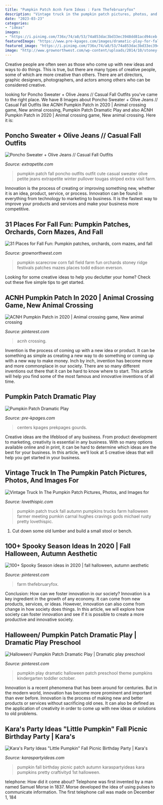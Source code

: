 ```yaml
---
title: "Pumpkin Patch Acnh Farm Ideas : Farm Thefebruaryfox"
description: "Vintage truck in the pumpkin patch pictures, photos, and images for"
date: "2023-03-23"
categories:
- "ideas"
images:
- "https://i.pinimg.com/736x/74/a8/53/74a853dac3bd33ec3948dd81acd94ceb.jpg"
featuredImage: "https://www.pre-kpages.com/images/dramatic-play-for-fall.jpg"
featured_image: "https://i.pinimg.com/736x/74/a8/53/74a853dac3bd33ec3948dd81acd94ceb.jpg"
image: "http://www.grownorthwest.com/wp-content/uploads/2014/10/stoney-ridge-scarecrow-web.jpg"
---
```



Creative people are often seen as those who come up with new ideas and ways to do things. This is true, but there are many types of creative people, some of which are more creative than others. There are art directors, graphic designers, photographers, and actors among others who can be considered creative.

	

		
looking for Poncho Sweater + Olive Jeans // Casual Fall Outfits you've came to the right place. We have 8 Images about Poncho Sweater + Olive Jeans // Casual Fall Outfits like ACNH Pumpkin Patch in 2020 | Animal crossing game, New animal crossing, Pumpkin Patch Dramatic Play and also ACNH Pumpkin Patch in 2020 | Animal crossing game, New animal crossing. Here it is:
		
    
## Poncho Sweater + Olive Jeans // Casual Fall Outfits

<img loading=lazy src="https://www.extrapetite.com/wp-content/uploads/2016/10/29426980823_dff4d478d5_b.jpg" onerror="this.onerror=null;this.src='https://tse2.mm.bing.net/th?id=OIP.ohqR7BJA-8tuM4Ov2omaVAHaK1&amp;pid=15.1';" alt="Poncho Sweater + Olive Jeans // Casual Fall Outfits">

_Source: extrapetite.com_

>pumpkin patch fall poncho outfits outfit cute casual sweater olive petite jeans extrapetite winter pullover tougas striped extra visit farm. 

	

Innovation is the process of creating or improving something new, whether it is an idea, product, service, or process. Innovation can be found in everything from technology to marketing to business. It is the fastest way to improve your products and services and make your business more competitive.

    
## 31 Places For Fall Fun: Pumpkin Patches, Orchards, Corn Mazes, And Fall

<img loading=lazy src="http://www.grownorthwest.com/wp-content/uploads/2014/10/stoney-ridge-scarecrow-web.jpg" onerror="this.onerror=null;this.src='https://tse4.mm.bing.net/th?id=OIP.xf-g-idyIXiddZtGDglkcgHaJX&amp;pid=15.1';" alt="31 Places for Fall Fun: Pumpkin patches, orchards, corn mazes, and fall">

_Source: grownorthwest.com_

>pumpkin scarecrow corn fall field farm fun orchards stoney ridge festivals patches mazes places todd edison everson. 

	

Looking for some creative ideas to help you declutter your home? Check out these five simple tips to get started.

    
## ACNH Pumpkin Patch In 2020 | Animal Crossing Game, New Animal Crossing

<img loading=lazy src="https://i.pinimg.com/originals/8a/ec/34/8aec347cb27ca3a46cc35f1183de95f6.jpg" onerror="this.onerror=null;this.src='https://tse2.mm.bing.net/th?id=OIP.i3lFYKpPpZVmR9tlzf897wHaEL&amp;pid=15.1';" alt="ACNH Pumpkin Patch in 2020 | Animal crossing game, New animal crossing">

_Source: pinterest.com_

>acnh crossing. 

	

Invention is the process of coming up with a new idea or product. It can be something as simple as creating a new way to do something or coming up with a new way to make money. Inch by inch, invention has become more and more commonplace in our society. There are so many different inventions out there that it can be hard to know where to start. This article will help you find some of the most famous and innovative inventions of all time.

    
## Pumpkin Patch Dramatic Play

<img loading=lazy src="https://www.pre-kpages.com/images/dramatic-play-for-fall.jpg" onerror="this.onerror=null;this.src='https://tse4.mm.bing.net/th?id=OIP.BQMtV_aakVj3jHWUM7lf5gHaIY&amp;pid=15.1';" alt="Pumpkin Patch Dramatic Play">

_Source: pre-kpages.com_

>centers kpages prekpages gourds. 

	

Creative ideas are the lifeblood of any business. From product development to marketing, creativity is essential in any business. With so many options available online and in print, it can be hard to determine which ideas are the best for your business. In this article, we’ll look at 5 creative ideas that will help you get started in your business.

    
## Vintage Truck In The Pumpkin Patch Pictures, Photos, And Images For

<img loading=lazy src="http://www.lovethispic.com/uploaded_images/34039-Vintage-Truck-In-The-Pumpkin-Patch.jpg" onerror="this.onerror=null;this.src='https://tse2.mm.bing.net/th?id=OIP.Fd-pPe5J6Kb-40r4uVSZpAHaFg&amp;pid=15.1';" alt="Vintage Truck In The Pumpkin Patch Pictures, Photos, and Images for">

_Source: lovethispic.com_

>pumpkin patch truck fall autumn pumpkins trucks farm halloween farmer meeting pumkin carnal hughes cravings gods michael rusty pretty lovethispic. 

	

1. Cut down some old lumber and build a small stool or bench.

    
## 100+ Spooky Season Ideas In 2020 | Fall Halloween, Autumn Aesthetic

<img loading=lazy src="https://i.pinimg.com/474x/18/d0/72/18d072a52f4bc71ed7d5be79855d5c57.jpg" onerror="this.onerror=null;this.src='https://tse4.mm.bing.net/th?id=OIP.nhmCCHY3_X-opHbZ2Zcz9gAAAA&amp;pid=15.1';" alt="100+ Spooky Season ideas in 2020 | fall halloween, autumn aesthetic">

_Source: pinterest.com_

>farm thefebruaryfox. 

	

Conclusion: How can we foster innovation in our society?
Innovation is a key ingredient in the growth of any economy. It can come from new products, services, or ideas. However, innovation can also come from change in how society does things. In this article, we will explore how society can foster innovation and see if it is possible to create a more productive and innovative society.

    
## Halloween/ Pumpkin Patch Dramatic Play | Dramatic Play Preschool

<img loading=lazy src="https://i.pinimg.com/736x/74/a8/53/74a853dac3bd33ec3948dd81acd94ceb.jpg" onerror="this.onerror=null;this.src='https://tse1.mm.bing.net/th?id=OIP.VR4JiVZHhyuucEvBx1-7FQHaFj&amp;pid=15.1';" alt="Halloween/ Pumpkin Patch Dramatic Play | Dramatic play preschool">

_Source: pinterest.com_

>pumpkin play dramatic halloween patch preschool theme pumpkins kindergarten toddler october. 

	

Innovation is a recent phenomena that has been around for centuries. But in the modern world, innovation has become more prominent and important than ever before. Innovation is the process of making new and better products or services without sacrificing old ones. It can also be defined as the application of creativity in order to come up with new ideas or solutions to old problems.

    
## Kara&#039;s Party Ideas &quot;Little Pumpkin&quot; Fall Picnic Birthday Party | Kara&#039;s

<img loading=lazy src="http://karaspartyideas.com/wp-content/uploads/2016/09/Little-Pumpkin-Fall-Picnic-Birthday-Party-via-Karas-Party-Ideas-KarasPartyIdeas.com3_.jpeg" onerror="this.onerror=null;this.src='https://tse1.mm.bing.net/th?id=OIP.3L5o-5jJhgRvALLKwywYYQHaLI&amp;pid=15.1';" alt="Kara&#039;s Party Ideas &quot;Little Pumpkin&quot; Fall Picnic Birthday Party | Kara&#039;s">

_Source: karaspartyideas.com_

>pumpkin fall birthday picnic patch autumn karaspartyideas kara pumpkins pretty craftivityd 1st halloween. 

	

telephone: How did it come about?
Telephone was first invented by a man named Samuel Morse in 1837. Morse developed the idea of using pulses to communicate information. The first telephone call was made on December 1, 184
